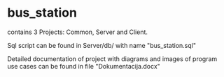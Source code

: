 # bus_station
contains 3 Projects: Common, Server and Client. 

Sql script can be found in Server/db/ with name "bus_station.sql"

Detailed documentation of project with diagrams and images of program use cases can be found in file "Dokumentacija.docx"
